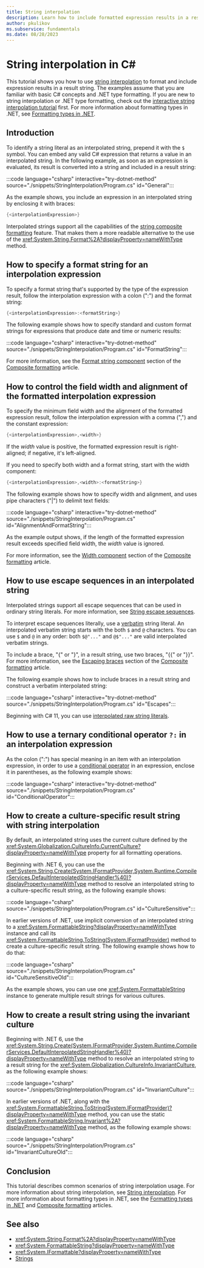 ```yaml
---
title: String interpolation
description: Learn how to include formatted expression results in a result string in C# with string interpolation.
author: pkulikov
ms.subservice: fundamentals
ms.date: 08/28/2023
---
```

# String interpolation in C\#

This tutorial shows you how to use [string interpolation](../language-reference/tokens/interpolated.md) to format and include expression results in a result string. The examples assume that you are familiar with basic C# concepts and .NET type formatting. If you are new to string interpolation or .NET type formatting, check out the [interactive string interpolation tutorial](exploration/interpolated-strings.yml) first. For more information about formatting types in .NET, see [Formatting types in .NET](../../standard/base-types/formatting-types.md).

## Introduction

To identify a string literal as an interpolated string, prepend it with the `$` symbol. You can embed any valid C# expression that returns a value in an interpolated string. In the following example, as soon as an expression is evaluated, its result is converted into a string and included in a result string:

:::code language="csharp" interactive="try-dotnet-method" source="./snippets/StringInterpolation/Program.cs" id="General":::

As the example shows, you include an expression in an interpolated string by enclosing it with braces:

```csharp
{<interpolationExpression>}
```

Interpolated strings support all the capabilities of the [string composite formatting](../../standard/base-types/composite-formatting.md) feature. That makes them a more readable alternative to the use of the <xref:System.String.Format%2A?displayProperty=nameWithType> method.

## How to specify a format string for an interpolation expression

To specify a format string that's supported by the type of the expression result, follow the interpolation expression with a colon (":") and the format string:

```csharp
{<interpolationExpression>:<formatString>}
```

The following example shows how to specify standard and custom format strings for expressions that produce date and time or numeric results:

:::code language="csharp" interactive="try-dotnet-method" source="./snippets/StringInterpolation/Program.cs" id="FormatString":::

For more information, see the [Format string component](../../standard/base-types/composite-formatting.md#format-string-component) section of the [Composite formatting](../../standard/base-types/composite-formatting.md) article.

## How to control the field width and alignment of the formatted interpolation expression

To specify the minimum field width and the alignment of the formatted expression result, follow the interpolation expression with a comma (",") and the constant expression:

```csharp
{<interpolationExpression>,<width>}
```

If the *width* value is positive, the formatted expression result is right-aligned; if negative, it's left-aligned.

If you need to specify both width and a format string, start with the width component:

```csharp
{<interpolationExpression>,<width>:<formatString>}
```

The following example shows how to specify width and alignment, and uses pipe characters ("|") to delimit text fields:

:::code language="csharp" interactive="try-dotnet-method" source="./snippets/StringInterpolation/Program.cs" id="AlignmentAndFormatString":::

As the example output shows, if the length of the formatted expression result exceeds specified field width, the *width* value is ignored.

For more information, see the [Width component](../../standard/base-types/composite-formatting.md#alignment-component) section of the [Composite formatting](../../standard/base-types/composite-formatting.md) article.

## How to use escape sequences in an interpolated string

Interpolated strings support all escape sequences that can be used in ordinary string literals. For more information, see [String escape sequences](../programming-guide/strings/index.md#string-escape-sequences).

To interpret escape sequences literally, use a [verbatim](../language-reference/tokens/verbatim.md) string literal. An interpolated verbatim string starts with the both `$` and `@` characters. You can use `$` and `@` in any order: both `$@"..."` and `@$"..."` are valid interpolated verbatim strings.

To include a brace, "{" or "}", in a result string, use two braces, "{{" or "}}". For more information, see the [Escaping braces](../../standard/base-types/composite-formatting.md#escaping-braces) section of the [Composite formatting](../../standard/base-types/composite-formatting.md) article.

The following example shows how to include braces in a result string and construct a verbatim interpolated string:

:::code language="csharp" interactive="try-dotnet-method" source="./snippets/StringInterpolation/Program.cs" id="Escapes":::

Beginning with C# 11, you can use [interpolated raw string literals](../language-reference/tokens/interpolated.md#interpolated-raw-string-literals).

## How to use a ternary conditional operator `?:` in an interpolation expression

As the colon (":") has special meaning in an item with an interpolation expression, in order to use a [conditional operator](../language-reference/operators/conditional-operator.md) in an expression, enclose it in parentheses, as the following example shows:

:::code language="csharp" interactive="try-dotnet-method" source="./snippets/StringInterpolation/Program.cs" id="ConditionalOperator":::

## How to create a culture-specific result string with string interpolation

By default, an interpolated string uses the current culture defined by the <xref:System.Globalization.CultureInfo.CurrentCulture?displayProperty=nameWithType> property for all formatting operations.

Beginning with .NET 6, you can use the <xref:System.String.Create(System.IFormatProvider,System.Runtime.CompilerServices.DefaultInterpolatedStringHandler%40)?displayProperty=nameWithType> method to resolve an interpolated string to a culture-specific result string, as the following example shows:

:::code language="csharp" source="./snippets/StringInterpolation/Program.cs" id="CultureSensitive":::

In earlier versions of .NET, use implicit conversion of an interpolated string to a <xref:System.FormattableString?displayProperty=nameWithType> instance and call its <xref:System.FormattableString.ToString(System.IFormatProvider)> method to create a culture-specific result string. The following example shows how to do that:

:::code language="csharp" source="./snippets/StringInterpolation/Program.cs" id="CultureSensitiveOld":::

As the example shows, you can use one <xref:System.FormattableString> instance to generate multiple result strings for various cultures.

## How to create a result string using the invariant culture

Beginning with .NET 6, use the <xref:System.String.Create(System.IFormatProvider,System.Runtime.CompilerServices.DefaultInterpolatedStringHandler%40)?displayProperty=nameWithType> method to resolve an interpolated string to a result string for the <xref:System.Globalization.CultureInfo.InvariantCulture>, as the following example shows:

:::code language="csharp" source="./snippets/StringInterpolation/Program.cs" id="InvariantCulture":::

In earlier versions of .NET, along with the <xref:System.FormattableString.ToString(System.IFormatProvider)?displayProperty=nameWithType> method, you can use the static <xref:System.FormattableString.Invariant%2A?displayProperty=nameWithType> method, as the following example shows:

:::code language="csharp" source="./snippets/StringInterpolation/Program.cs" id="InvariantCultureOld":::

## Conclusion

This tutorial describes common scenarios of string interpolation usage. For more information about string interpolation, see [String interpolation](../language-reference/tokens/interpolated.md). For more information about formatting types in .NET, see the [Formatting types in .NET](../../standard/base-types/formatting-types.md) and [Composite formatting](../../standard/base-types/composite-formatting.md) articles.

## See also

- <xref:System.String.Format%2A?displayProperty=nameWithType>
- <xref:System.FormattableString?displayProperty=nameWithType>
- <xref:System.IFormattable?displayProperty=nameWithType>
- [Strings](../programming-guide/strings/index.md)
